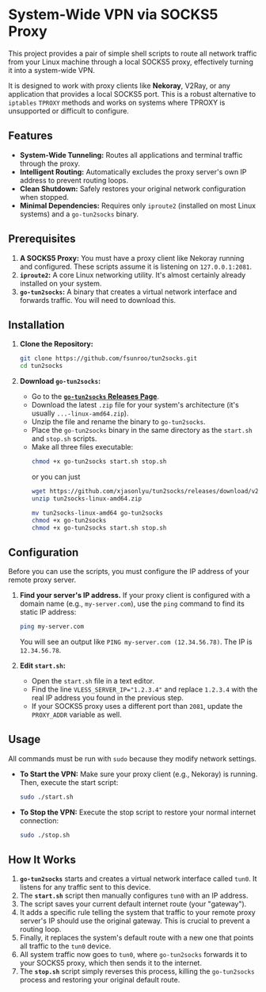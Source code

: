 # System-Wide VPN via SOCKS5 Proxy

This project provides a pair of simple shell scripts to route all network traffic from your Linux machine through a local SOCKS5 proxy, effectively turning it into a system-wide VPN.

It is designed to work with proxy clients like **Nekoray**, V2Ray, or any application that provides a local SOCKS5 port. This is a robust alternative to `iptables` `TPROXY` methods and works on systems where TPROXY is unsupported or difficult to configure.

## Features

- **System-Wide Tunneling:** Routes all applications and terminal traffic through the proxy.
- **Intelligent Routing:** Automatically excludes the proxy server's own IP address to prevent routing loops.
- **Clean Shutdown:** Safely restores your original network configuration when stopped.
- **Minimal Dependencies:** Requires only `iproute2` (installed on most Linux systems) and a `go-tun2socks` binary.

## Prerequisites

1.  **A SOCKS5 Proxy:** You must have a proxy client like Nekoray running and configured. These scripts assume it is listening on `127.0.0.1:2081`.
2.  **`iproute2`:** A core Linux networking utility. It's almost certainly already installed on your system.
3.  **`go-tun2socks`:** A binary that creates a virtual network interface and forwards traffic. You will need to download this.

## Installation

1.  **Clone the Repository:**
    ```bash
    git clone https://github.com/fsunroo/tun2socks.git
    cd tun2socks
    ```

2.  **Download `go-tun2socks`:**
    - Go to the [**`go-tun2socks` Releases Page**](https://github.com/xjasonlyu/tun2socks/releases).
    - Download the latest `.zip` file for your system's architecture (it's usually `...-linux-amd64.zip`).
    - Unzip the file and rename the binary to `go-tun2socks`.
    - Place the `go-tun2socks` binary in the same directory as the `start.sh` and `stop.sh` scripts.
    - Make all three files executable:
      ```bash
      chmod +x go-tun2socks start.sh stop.sh
      ```
      or you can just
        ```bash
        wget https://github.com/xjasonlyu/tun2socks/releases/download/v2.5.2/tun2socks-linux-amd64.zip
        unzip tun2socks-linux-amd64.zip
        
        mv tun2socks-linux-amd64 go-tun2socks
        chmod +x go-tun2socks
        chmod +x go-tun2socks start.sh stop.sh
        ```

## Configuration

Before you can use the scripts, you must configure the IP address of your remote proxy server.

1.  **Find your server's IP address.** If your proxy client is configured with a domain name (e.g., `my-server.com`), use the `ping` command to find its static IP address:
    ```bash
    ping my-server.com
    ```
    You will see an output like `PING my-server.com (12.34.56.78)`. The IP is `12.34.56.78`.

2.  **Edit `start.sh`:**
    - Open the `start.sh` file in a text editor.
    - Find the line `VLESS_SERVER_IP="1.2.3.4"` and replace `1.2.3.4` with the real IP address you found in the previous step.
    - If your SOCKS5 proxy uses a different port than `2081`, update the `PROXY_ADDR` variable as well.

## Usage

All commands must be run with `sudo` because they modify network settings.

-   **To Start the VPN:**
    Make sure your proxy client (e.g., Nekoray) is running. Then, execute the start script:
    ```bash
    sudo ./start.sh
    ```

-   **To Stop the VPN:**
    Execute the stop script to restore your normal internet connection:
    ```bash
    sudo ./stop.sh
    ```

## How It Works

1.  **`go-tun2socks`** starts and creates a virtual network interface called `tun0`. It listens for any traffic sent to this device.
2.  The **`start.sh`** script then manually configures `tun0` with an IP address.
3.  The script saves your current default internet route (your "gateway").
4.  It adds a specific rule telling the system that traffic to your remote proxy server's IP should use the original gateway. This is crucial to prevent a routing loop.
5.  Finally, it replaces the system's default route with a new one that points all traffic to the `tun0` device.
6.  All system traffic now goes to `tun0`, where `go-tun2socks` forwards it to your SOCKS5 proxy, which then sends it to the internet.
7.  The **`stop.sh`** script simply reverses this process, killing the `go-tun2socks` process and restoring your original default route.
